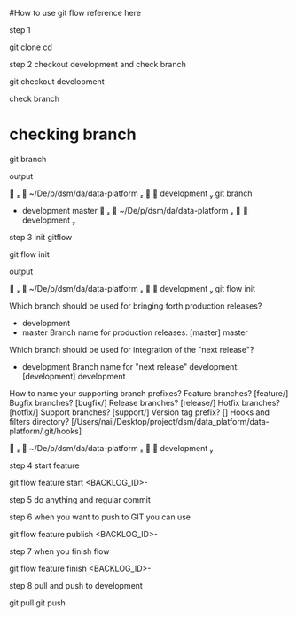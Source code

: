 #How to use git flow
reference  here 

step 1


git clone <GIT URL>
cd <DIRRECTORY>



step 2 checkout development and check branch


git checkout development


check branch

# checking branch
git branch


output

    ~/De/p/dsm/da/data-platform    development  git branch
* development
  master
    ~/De/p/dsm/da/data-platform    development  



step 3 init gitflow



git flow init


output

    ~/De/p/dsm/da/data-platform    development  git flow init

Which branch should be used for bringing forth production releases?
   - development
   - master
Branch name for production releases: [master] master

Which branch should be used for integration of the "next release"?
   - development
Branch name for "next release" development: [development] development

How to name your supporting branch prefixes?
Feature branches? [feature/] 
Bugfix branches? [bugfix/] 
Release branches? [release/] 
Hotfix branches? [hotfix/] 
Support branches? [support/] 
Version tag prefix? [] 
Hooks and filters directory? [/Users/naii/Desktop/project/dsm/data_platform/data-platform/.git/hooks] 

    ~/De/p/dsm/da/data-platform    development    



step 4 start feature



git flow feature start <BACKLOG_ID>-<TASKNAME>



step 5  do anything and regular commit

step 6 when you want to push to GIT you can use


git flow feature publish <BACKLOG_ID>-<TASKNAME>



step 7 when you finish flow



git flow feature finish <BACKLOG_ID>-<TASKNAME>



step 8 pull and push to development



git pull
git push
